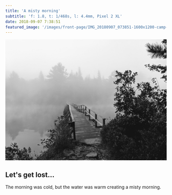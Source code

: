 ```yaml
---
title: 'A misty morning'
subtitle: 'f: 1.8, t: 1/468s, l: 4.4mm, Pixel 2 XL'
date: 2018-09-07 7:38:51
featured_image: '/images/front-page/IMG_20180907_073851-1600x1200-camp-ahmek-bridge-bnw.jpg'
---
```


![](/images/front-page/IMG_20180907_073851-1600x1200-camp-ahmek-bridge-bnw.jpg)

## Let's get lost...
The morning was cold, but the water was warm creating a misty morning.
